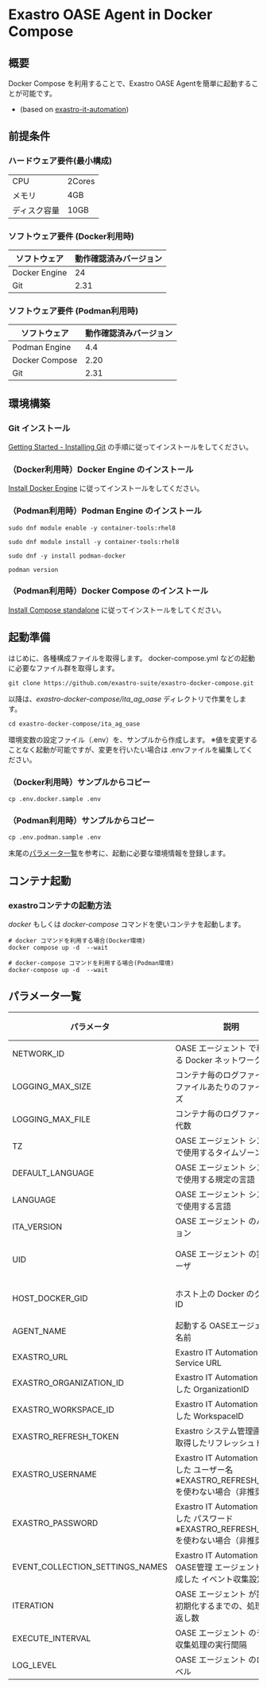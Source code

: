 # Exastro OASE Agent in Docker Compose
## 概要
Docker Compose を利用することで、Exastro OASE Agentを簡単に起動することが可能です。
  - (based on [exastro-it-automation](https://github.com/exastro-suite/exastro-it-automation))

## 前提条件


### ハードウェア要件(最小構成)

|              |        |
| ------------ | ------ |
| CPU          | 2Cores |
| メモリ       | 4GB    |
| ディスク容量 | 10GB   |

### ソフトウェア要件 (Docker利用時)

| ソフトウェア  | 動作確認済みバージョン |
| ------------- | ---------------------- |
| Docker Engine | 24                     |
| Git           | 2.31                   |

### ソフトウェア要件 (Podman利用時)

| ソフトウェア   | 動作確認済みバージョン |
| -------------- | ---------------------- |
| Podman Engine  | 4.4                    |
| Docker Compose | 2.20                   |
| Git            | 2.31                   |

## 環境構築

### Git インストール

[Getting Started - Installing Git](https://git-scm.com/book/en/v2/Getting-Started-Installing-Git) の手順に従ってインストールをしてください。

### （Docker利用時）Docker Engine のインストール

[Install Docker Engine](https://docs.docker.com/engine/install/) に従ってインストールをしてください。

### （Podman利用時）Podman Engine のインストール


```
sudo dnf module enable -y container-tools:rhel8

sudo dnf module install -y container-tools:rhel8

sudo dnf -y install podman-docker

podman version
```

### （Podman利用時）Docker Compose のインストール

[Install Compose standalone](https://docs.docker.com/compose/install/standalone/#on-linux) に従ってインストールをしてください。

## 起動準備
はじめに、各種構成ファイルを取得します。
docker-compose.yml などの起動に必要なファイル群を取得します。

```
git clone https://github.com/exastro-suite/exastro-docker-compose.git
```

以降は、*exastro-docker-compose/ita_ag_oase* ディレクトリで作業をします。

```shell
cd exastro-docker-compose/ita_ag_oase
```

環境変数の設定ファイル（.env）を、サンプルから作成します。
※値を変更することなく起動が可能ですが、変更を行いたい場合は .envファイルを編集してください。
### （Docker利用時）サンプルからコピー

```shell
cp .env.docker.sample .env
```

### （Podman利用時）サンプルからコピー

```shell
cp .env.podman.sample .env
```


末尾の[パラメータ一覧](#パラメータ一覧)を参考に、起動に必要な環境情報を登録します。


## コンテナ起動


### exastroコンテナの起動方法
*docker* もしくは *docker-compose* コマンドを使いコンテナを起動します。


```shell
# docker コマンドを利用する場合(Docker環境)
docker compose up -d  --wait

# docker-compose コマンドを利用する場合(Podman環境)
docker-compose up -d  --wait
```


## パラメータ一覧

| パラメータ                           | 説明                                                      | 変更                    | デフォルト値・選択可能な設定値              |
| ----------------------------------- | --------------------------------------------------------- | ---------------------- | ----------------------------------------- |
| NETWORK_ID                          | OASE エージェント で利用する Docker ネットワークのID         | 可                     | 20230101                       |
| LOGGING_MAX_SIZE                    | コンテナ毎のログファイルの1ファイルあたりのファイルサイズ      | 可                     | 10m                            |
| LOGGING_MAX_FILE                    | コンテナ毎のログファイルの世代数                             | 可                     | 10                             |
| TZ                                  | OASE エージェント システムで使用するタイムゾーン              | 可                     | Asia/Tokyo                     |
| DEFAULT_LANGUAGE                    | OASE エージェント システムで使用する規定の言語     　         | 可                     | ja                             |
| LANGUAGE                            | OASE エージェント システムで使用する言語                     | 可                     | en                             |
| ITA_VERSION                         | OASE エージェント のバージョン                              | 可                     | 2.6.0                                     |
| UID                                 | OASE エージェント の実行ユーザ                              | 不要                   | **1000** (デフォルト): Docker 利用の場合<br>**0**: Podman 利用の場合     |
| HOST_DOCKER_GID                     | ホスト上の Docker のグループID                             | 不要                    | **999**: Docker 利用の場合<br>**0**: Podman 利用の場合           |
| AGENT_NAME                          | 起動する OASEエージェントの名前                             | 可                     | ita-oase-agent-01                         |
| EXASTRO_URL                         | Exastro IT Automation の Service URL                      | 可                     | http://localhost:30080                    |
| EXASTRO_ORGANIZATION_ID             | Exastro IT Automation で作成した OrganizationID            | **必須**               | 無し                                      |
| EXASTRO_WORKSPACE_ID                | Exastro IT Automation で作成した WorkspaceID               | **必須**               | 無し                                      |
| EXASTRO_REFRESH_TOKEN | Exastro システム管理画面から取得したリフレッシュトークン | 可 | 無し |
| EXASTRO_USERNAME                    | Exastro IT Automation で作成した ユーザー名 ※EXASTRO_REFRESH_TOKENを使わない場合（非推奨）                | 可                     | 無し                                     |
| EXASTRO_PASSWORD                    | Exastro IT Automation で作成した パスワード ※EXASTRO_REFRESH_TOKENを使わない場合（非推奨）                               | 可                     | 無し                                  |
| EVENT_COLLECTION_SETTINGS_NAMES     | Exastro IT Automation のOASE管理 エージェント で作成した イベント収集設定名  | **必須**   | 無し※カンマ区切りで複数指定可能   |
| ITERATION                           | OASE エージェント が設定を初期化するまでの、処理の繰り返し数   | 可                     | 10（上限値: 120, 下限値: 10）                               |
| EXECUTE_INTERVAL                    | OASE エージェント のデータ収集処理の実行間隔                  | 可                    | 5（下限値: 3）                                  |
| LOG_LEVEL                           | OASE エージェント のログレベル                              | 可                     | INFO                                           |

